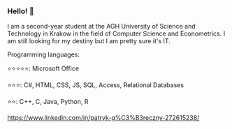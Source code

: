 ### Hello! 👋

I am a second-year student at the AGH University of Science and Technology in Krakow in the field of Computer Science and Econometrics. I am still looking for my destiny but I am pretty sure it's IT.

Programming languages:

⭐⭐⭐⭐⭐: Microsoft Office

⭐⭐⭐: C#, HTML, CSS, JS, SQL, Access, Relational Databases

⭐⭐: C++, C, Java, Python, R



https://www.linkedin.com/in/patryk-g%C3%B3reczny-272615238/
